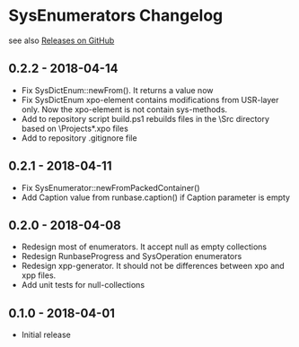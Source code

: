 # SysEnumerators Changelog

see also [Releases on GitHub](https://github.com/mazzy-ax/SysEnumerators/releases)

## 0.2.2 - 2018-04-14

* Fix SysDictEnum::newFrom(). It returns a value now
* Fix SysDictEnum xpo-element contains modifications from USR-layer only. Now the xpo-element is not contain sys-methods.
* Add to repository script build.ps1 rebuilds files in the \Src directory based on \Projects\*.xpo files
* Add to repository .gitignore file

## 0.2.1 - 2018-04-11

* Fix SysEnumerator::newFromPackedContainer()
* Add Caption value from runbase.caption() if Caption parameter is empty

## 0.2.0 - 2018-04-08

* Redesign most of enumerators. It accept null as empty collections
* Redesign RunbaseProgress and SysOperation enumerators
* Redesign xpp-generator. It should not be differences between xpo and xpp files.
* Add unit tests for null-collections

## 0.1.0 - 2018-04-01

* Initial release
